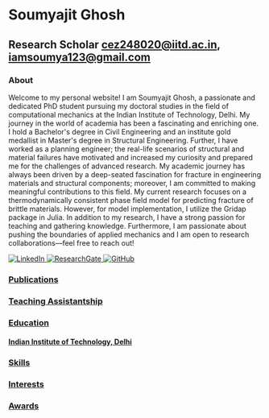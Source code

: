 
# Soumyajit Ghosh 
## Research Scholar cez248020@iitd.ac.in, iamsoumya123@gmail.com

### About
Welcome to my personal website! I am Soumyajit Ghosh, a 
passionate and dedicated PhD student pursuing my doctoral 
studies in the field of computational mechanics 
at the Indian Institute of Technology, Delhi. 
My journey in the world of academia has been a 
fascinating and enriching one. 
I hold a Bachelor's degree in Civil Engineering 
and an institute gold medallist in Master's degree in Structural Engineering. 
Further, I have worked as a planning engineer; 
the real-life scenarios of structural and material failures 
have motivated and increased my curiosity and prepared 
me for the challenges of advanced research. 
My academic journey has always been driven by a deep-seated 
fascination for fracture in engineering materials and structural components; 
moreover, I am committed to making meaningful contributions to this field. 
My current research focuses on a thermodynamically consistent 
phase field model for predicting fracture of brittle materials. 
However, for model implementation, I utilize the Gridap package in Julia. 
In addition to my research, I have a strong passion for teaching and gathering knowledge. 
Furthermore, I am passionate about pushing the boundaries of applied mechanics 
and I am open to research collaborations—feel free to reach out!



<a href="https:/www.linkedin.com/in/soumyajit-ghosh-636224127/">
<img src="assets/Linkedin.svg" alt="LinkedIn">

<a href="https://www.researchgate.net/profile/Soumyajit-Ghosh-9/">
<img src="assets/ResearchGate.svg" alt="ResearchGate">

<a href="https://github.com/SoumyajitIITD/">
<img src="assets/github.svg" alt="GitHub">
  
### Publications

### Teaching Assistantship

### Education
#### Indian Institute of Technology, Delhi
### Skills

### Interests

### Awards


